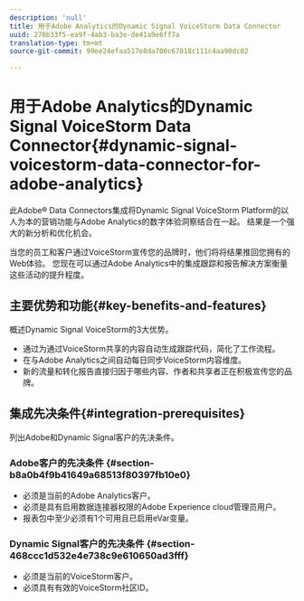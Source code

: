 ```yaml
---
description: 'null'
title: 用于Adobe Analytics的Dynamic Signal VoiceStorm Data Connector
uuid: 270b33f5-ea9f-4ab3-ba3e-de41a9e6ff7a
translation-type: tm+mt
source-git-commit: 99ee24efaa517e8da700c67818c111c4aa90dc02

---
```



# 用于Adobe Analytics的Dynamic Signal VoiceStorm Data Connector{#dynamic-signal-voicestorm-data-connector-for-adobe-analytics}

此Adobe® Data Connectors集成将Dynamic Signal VoiceStorm Platform的以人为本的营销功能与Adobe Analytics的数字体验洞察结合在一起。 结果是一个强大的新分析和优化机会。

当您的员工和客户通过VoiceStorm宣传您的品牌时，他们将将结果推回您拥有的Web体验。 您现在可以通过Adobe Analytics中的集成跟踪和报告解决方案衡量这些活动的提升程度。

## 主要优势和功能{#key-benefits-and-features}

概述Dynamic Signal VoiceStorm的3大优势。

* 通过为通过VoiceStorm共享的内容自动生成跟踪代码，简化了工作流程。
* 在与Adobe Analytics之间自动每日同步VoiceStorm内容维度。
* 新的流量和转化报告直接归因于哪些内容、作者和共享者正在积极宣传您的品牌。

## 集成先决条件{#integration-prerequisites}

列出Adobe和Dynamic Signal客户的先决条件。

### Adobe客户的先决条件 {#section-b8a0b4f9b41649a68513f80397fb10e0}

* 必须是当前的Adobe Analytics客户。
* 必须是具有启用数据连接器权限的Adobe Experience cloud管理员用户。
* 报表包中至少必须有1个可用且已启用eVar变量。

### Dynamic Signal客户的先决条件 {#section-468ccc1d532e4e738c9e610650ad3fff}

* 必须是当前的VoiceStorm客户。
* 必须具有有效的VoiceStorm社区ID。
